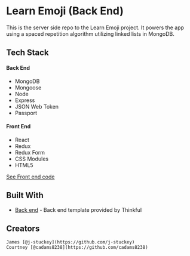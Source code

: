 # Learn Emoji (Back End)
This is the server side repo to the Learn Emoji project. It powers the app using a spaced repetition algorithm utilizing linked lists in MongoDB.


## Tech Stack
#### Back End
  * MongoDB
  * Mongoose
  * Node
  * Express
  * JSON Web Token
  * Passport

#### Front End
  * React
  * Redux
  * Redux Form
  * CSS Modules
  * HTML5

[See Front end code](https://github.com/thinkful-ei21/courtney-james-spacedRepitition-client/)


## Built With

* [Back end](https://github.com/Thinkful-Ed/backend-template) - Back end template provided by Thinkful


## Creators
    James [@j-stuckey](https://github.com/j-stuckey)
    Courtney [@cadams8238](https://github.com/cadams8238)
